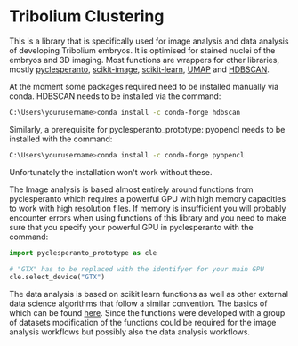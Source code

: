 # Tribolium Clustering
This is a library that is specifically used for image analysis and data analysis of developing Tribolium embryos. It is optimised for stained nuclei of the embryos and 3D imaging. Most functions are wrappers for other libraries, mostly [pyclesperanto](https://clij.github.io/clij2-docs/api_intro), [scikit-image](https://scikit-image.org/), [scikit-learn](https://scikit-learn.org/stable/), [UMAP](https://umap-learn.readthedocs.io/en/latest/index.html) and [HDBSCAN](https://hdbscan.readthedocs.io/en/latest/). 

At the moment some packages required need to be installed manually via conda. HDBSCAN needs to be installed via the command:

```sh
C:\Users\yourusername>conda install -c conda-forge hdbscan 
```

Similarly, a prerequisite for pyclesperanto_prototype: pyopencl needs to be installed with the command:

```sh
C:\Users\yourusername>conda install -c conda-forge pyopencl
```

Unfortunately the installation won't work without these.

The Image analysis is based almost entirely around functions from pyclesperanto which requires a powerful GPU with high memory capacities to work with high resolution files. If memory is insufficient you will probably encounter errors when using functions of this library and you need to make sure that you specify your powerful GPU in pyclesperanto with the command:

```python
import pyclesperanto_prototype as cle

# "GTX" has to be replaced with the identifyer for your main GPU
cle.select_device("GTX")
```

The data analysis is based on scikit learn functions as well as other external data science algorithms that follow a similar convention. The basics of which can be found [here](https://scikit-learn.org/stable/).
Since the functions were developed with a group of datasets modification of the functions could be required for the image analysis workflows but possibly also the data analysis workflows.
